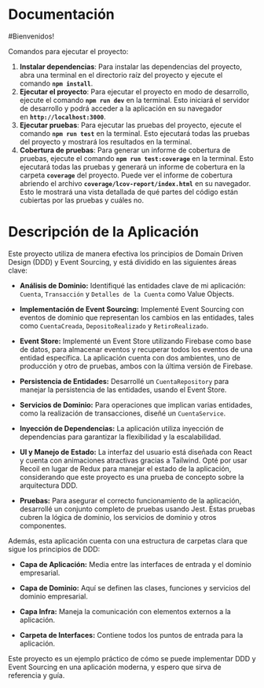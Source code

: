 # Documentación
#Bienvenidos! 

Comandos para ejecutar el proyecto:

1. **Instalar dependencias**: Para instalar las dependencias del proyecto, abra una terminal en el directorio raíz del proyecto y ejecute el comando **`npm install`**.
2. **Ejecutar el proyecto**: Para ejecutar el proyecto en modo de desarrollo, ejecute el comando **`npm run dev`** en la terminal. Esto iniciará el servidor de desarrollo y podrá acceder a la aplicación en su navegador en **`http://localhost:3000`**.
3. **Ejecutar pruebas**: Para ejecutar las pruebas del proyecto, ejecute el comando **`npm run test`** en la terminal. Esto ejecutará todas las pruebas del proyecto y mostrará los resultados en la terminal.
4. **Cobertura de pruebas**: Para generar un informe de cobertura de pruebas, ejecute el comando **`npm run test:coverage`** en la terminal. Esto ejecutará todas las pruebas y generará un informe de cobertura en la carpeta **`coverage`** del proyecto. Puede ver el informe de cobertura abriendo el archivo **`coverage/lcov-report/index.html`** en su navegador. Esto le mostrará una vista detallada de qué partes del código están cubiertas por las pruebas y cuáles no.


# Descripción de la Aplicación

Este proyecto utiliza de manera efectiva los principios de Domain Driven Design (DDD) y Event Sourcing, y está dividido en las siguientes áreas clave:

- **Análisis de Dominio:** Identifiqué las entidades clave de mi aplicación: `Cuenta`, `Transacción` y `Detalles de la Cuenta` como Value Objects.

- **Implementación de Event Sourcing:** Implementé Event Sourcing con eventos de dominio que representan los cambios en las entidades, tales como `CuentaCreada`, `DepositoRealizado` y `RetiroRealizado`.

- **Event Store:** Implementé un Event Store utilizando Firebase como base de datos, para almacenar eventos y recuperar todos los eventos de una entidad específica. La aplicación cuenta con dos ambientes, uno de producción y otro de pruebas, ambos con la última versión de Firebase.

- **Persistencia de Entidades:** Desarrollé un `CuentaRepository` para manejar la persistencia de las entidades, usando el Event Store.

- **Servicios de Dominio:** Para operaciones que implican varias entidades, como la realización de transacciones, diseñé un `CuentaService`.

- **Inyección de Dependencias:** La aplicación utiliza inyección de dependencias para garantizar la flexibilidad y la escalabilidad.

- **UI y Manejo de Estado:** La interfaz del usuario está diseñada con React y cuenta con animaciones atractivas gracias a Tailwind. Opté por usar Recoil en lugar de Redux para manejar el estado de la aplicación, considerando que este proyecto es una prueba de concepto sobre la arquitectura DDD.

- **Pruebas:** Para asegurar el correcto funcionamiento de la aplicación, desarrollé un conjunto completo de pruebas usando Jest. Estas pruebas cubren la lógica de dominio, los servicios de dominio y otros componentes.

Además, esta aplicación cuenta con una estructura de carpetas clara que sigue los principios de DDD:

- **Capa de Aplicación:** Media entre las interfaces de entrada y el dominio empresarial.

- **Capa de Dominio:** Aquí se definen las clases, funciones y servicios del dominio empresarial.

- **Capa Infra:** Maneja la comunicación con elementos externos a la aplicación.

- **Carpeta de Interfaces:** Contiene todos los puntos de entrada para la aplicación.

Este proyecto es un ejemplo práctico de cómo se puede implementar DDD y Event Sourcing en una aplicación moderna, y espero que sirva de referencia y guía.